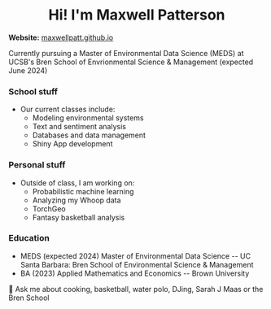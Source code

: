 <h1 align="center"> Hi! I'm Maxwell Patterson </h1>

**Website:** [maxwellpatt.github.io](https://maxwellpatt.github.io/)  


Currently pursuing a Master of Environmental Data Science (MEDS) at UCSB's Bren School of Envrionmental Science & Management (expected June 2024)


### School stuff
- Our current classes include:
    - Modeling environmental systems
    - Text and sentiment analysis
    - Databases and data management
    - Shiny App development
 
### Personal stuff
- Outside of class, I am working on:
    - Probabilistic machine learning  
    - Analyzing my Whoop data
    - TorchGeo
    - Fantasy basketball analysis
  

### Education
- MEDS (expected 2024) Master of Environmental Data Science -- UC Santa Barbara: Bren School of Environmental Science & Management
- BA (2023) Applied Mathematics and Economics -- Brown University





💬 Ask me about cooking, basketball, water polo, DJing, Sarah J Maas or the Bren School


